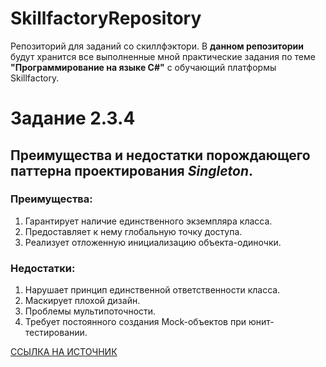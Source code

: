 # SkillfactoryRepository
Репозиторий для заданий со скиллфэктори.
В **данном репозитории** будут хранится все выполненные мной практические задания по теме **"Программирование на языке C#"** с обучающий платформы Skillfactory.

# Задание 2.3.4
## Преимущества и недостатки порождающего паттерна проектирования *Singleton*.
### Преимущества:
1. Гарантирует наличие единственного экземпляра класса.
2. Предоставляет к нему глобальную точку доступа.
3. Реализует отложенную инициализацию объекта-одиночки.

### Недостатки:
1. Нарушает принцип единственной ответственности класса.
2. Маскирует плохой дизайн.
3. Проблемы мультипоточности.
4. Требует постоянного создания Mock-объектов при юнит-тестировании.

[ССЫЛКА НА ИСТОЧНИК](https://refactoring.guru/ru/design-patterns/singleton)
